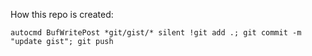 How this repo is created:

```vimscript
autocmd BufWritePost *git/gist/* silent !git add .; git commit -m "update gist"; git push
```
